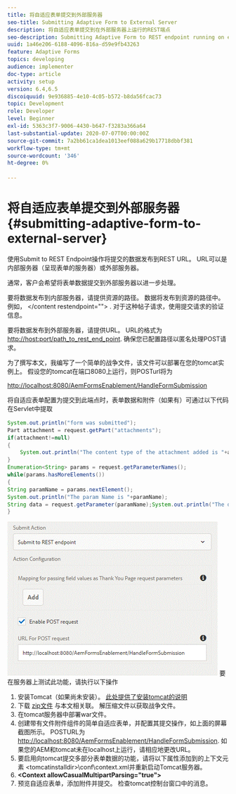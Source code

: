```yaml
---
title: 将自适应表单提交到外部服务器
seo-title: Submitting Adaptive Form to External Server
description: 将自适应表单提交到在外部服务器上运行的REST端点
seo-description: Submitting Adaptive Form to REST endpoint running on external server
uuid: 1a46e206-6188-4096-816a-d59e9fb43263
feature: Adaptive Forms
topics: developing
audience: implementer
doc-type: article
activity: setup
version: 6.4,6.5
discoiquuid: 9e936885-4e10-4c05-b572-b8da56fcac73
topic: Development
role: Developer
level: Beginner
exl-id: 5363c3f7-9006-4430-b647-f3283a366a64
last-substantial-update: 2020-07-07T00:00:00Z
source-git-commit: 7a2bb61ca1dea1013eef088a629b17718dbbf381
workflow-type: tm+mt
source-wordcount: '346'
ht-degree: 0%

---
```


# 将自适应表单提交到外部服务器 {#submitting-adaptive-form-to-external-server}

使用Submit to REST Endpoint操作将提交的数据发布到REST URL。 URL可以是内部服务器（呈现表单的服务器）或外部服务器。

通常，客户会希望将表单数据提交到外部服务器以进一步处理。

要将数据发布到内部服务器，请提供资源的路径。 数据将发布到资源的路径中。 例如， &lt;/content restendpoint=&quot;&quot;> . 对于这种帖子请求，使用提交请求的验证信息。

要将数据发布到外部服务器，请提供URL。 URL的格式为 <http://host:port/path_to_rest_end_point>. 确保您已配置路径以匿名处理POST请求。

为了撰写本文，我编写了一个简单的战争文件，该文件可以部署在您的tomcat实例上。 假设您的tomcat在端口8080上运行，则POSTurl将为

<http://localhost:8080/AemFormsEnablement/HandleFormSubmission>

将自适应表单配置为提交到此端点时，表单数据和附件（如果有）可通过以下代码在Servlet中提取

```java
System.out.println("form was submitted");
Part attachment = request.getPart("attachments");
if(attachment!=null)
{
    System.out.println("The content type of the attachment added is "+attachment.getContentType());
}
Enumeration<String> params = request.getParameterNames();
while(params.hasMoreElements())
{
String paramName = params.nextElement();
System.out.println("The param Name is "+paramName);
String data = request.getParameter(paramName);System.out.println("The data  is "+data);
}
```

![提交](assets/formsubmission.gif)
要在服务器上测试此功能，请执行以下操作

1. 安装Tomcat（如果尚未安装）。 [此处提供了安装tomcat的说明](https://helpx.adobe.com/experience-manager/kt/forms/using/preparing-datasource-for-form-data-model-tutorial-use.html)
1. 下载 [zip文件](assets/aemformsenablement.zip) 与本文相关联。 解压缩文件以获取战争文件。
1. 在tomcat服务器中部署war文件。
1. 创建带有文件附件组件的简单自适应表单，并配置其提交操作，如上面的屏幕截图所示。 POSTURL为 <http://localhost:8080/AemFormsEnablement/HandleFormSubmission>. 如果您的AEM和tomcat未在localhost上运行，请相应地更改URL。
1. 要启用向tomcat提交多部分表单数据的功能，请将以下属性添加到的上下文元素 &lt;tomcatinstalldir>\conf\context.xml并重新启动Tomcat服务器。
1. **&lt;Context allowCasualMultipartParsing=&quot;true&quot;>**
1. 预览自适应表单，添加附件并提交。 检查tomcat控制台窗口中的消息。
